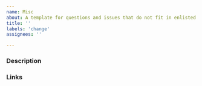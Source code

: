 ```yaml
---
name: Misc
about: A template for questions and issues that do not fit in enlisted types
title: ''
labels: 'change'
assignees: ''

---
```


### Description
<!--- [mandatory] Describe the need, add pictures and code snippets, if applies-->

### Links
<!--- [mandatory] Add a link (or links) to the page that should be improved or contains a mistake -->